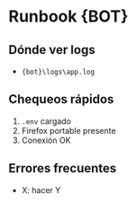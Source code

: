 # Runbook {BOT}
## Dónde ver logs
- `{bot}\logs\app.log`
## Chequeos rápidos
1) `.env` cargado
2) Firefox portable presente
3) Conexión OK
## Errores frecuentes
- X: hacer Y
